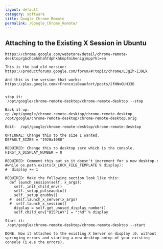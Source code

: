 ```yaml
---
layout: default
category: software
title: Google Chrome Remote
permalink: /Google_Chrome_Remote/
---
```


Attaching to the Existing X Session in Ubuntu
---------------------------------------------

    https://chrome.google.com/webstore/detail/chrome-remote-desktop/gbchcmhmhahfdphkhkmpfmihenigjmpp?hl=en

    This is the bad old version: https://productforums.google.com/forum/#!topic/chrome/LJgIh-IJ9Lk

    And this is the version that works:
    https://plus.google.com/+FrancoisBeaufort/posts/2fHNvGUHJ3B


    stop it:
     /opt/google/chrome-remote-desktop/chrome-remote-desktop --stop

    Back it up:
    cp /opt/google/chrome-remote-desktop/chrome-remote-desktop /opt/google/chrome-remote-desktop/chrome-remote-desktop.orig

    Edit:  /opt/google/chrome-remote-desktop/chrome-remote-desktop

    OPTIONAL: Change this to the size I wanted.
    DEFAULT_SIZES = "1920x1080"

    REQUIRED: Change this to desktop zero which is the console.
    FIRST_X_DISPLAY_NUMBER = 0

    REQUIRED: Comment this out so it doesn't increment for a new desktop.:
    #while os.path.exists(X_LOCK_FILE_TEMPLATE % display):
    #  display += 1

    REQUIRED: Make the following section look like this:
      def launch_session(self, x_args):
        self._init_child_env()
        self._setup_pulseaudio()
        self._setup_gnubby()
      #  self.launch_x_server(x_args)
      #  self.launch_x_session()
        display = self.get_unused_display_number()
        self.child_env["DISPLAY"] = ":%d" % display

    Start it:
     /opt/google/chrome-remote-desktop/chrome-remote-desktop --start

    DONE. Now it attaches to the existing X Server on display :0. without springing errors and starting a new desktop ontop of your existing console (i.e.e the errors).﻿
